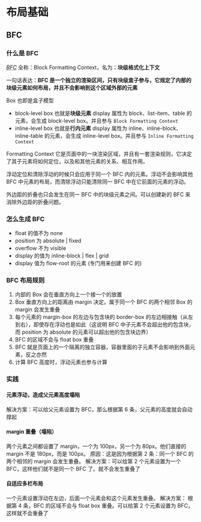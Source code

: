 # 布局基础

## BFC 

### 什么是 BFC
<dfn><abbr title="Block Formatting Context">BFC</abbr></dfn> 全称：Block Formatting Context，名为：**块级格式化上下文**

一句话表达：**BFC 是一个独立的渲染区间，只有块级盒子参与，它规定了内部的块级元素如何布局，并且不会影响到这个区域外部的元素**

Box 也即是盒子模型
* block-level box 也就是**块级元素**
  display 属性为 block、list-item、table 的元素，会生成 block-level box。并且参与 `Block Formatting Context`
* inline-level box 也就是**行内元素**
  display 属性为 inline、inline-block、inline-table 的元素，会生成 inline-level box。并且参与 `Inline Formatting Context`


Formatting Context
它是页面中的一块渲染区域，并且有一套渲染规则，它决定了其子元素将如何定位，以及和其他元素的关系、相互作用。

浮动定位和清除浮动的时候只会应用于同一个 BFC 内的元素。浮动不会影响其他 BFC 中元素的布局，而清除浮动只能清除同一 BFC 中在它前面的元素的浮动。

外边距的折叠也只会发生在同一 BFC 中的块级元素之间。可以创建新的 BFC 来消除外边距的折叠问题。


### 怎么生成 BFC
* float 的值不为 none
* position 为 absolute | fixed
* overflow 不为 visible
* display 的值为 inline-block | flex | grid
* display 值为 flow-root 的元素 (专门用来创建 BFC 的)



### BFC 布局规则
1. 内部的 Box 会在垂直方向上一个接一个的放置
2. Box 垂直方向上的距离由 margin 决定。属于同一个 BFC 的两个相邻 Box 的 margin 会发生重叠
3. 每个元素的 margin-box 的左边与包含块的 border-box 的左边相接触（从左到右），即使存在浮动也是如此（这说明 BFC 中子元素不会超出他的包含块，而 position 为 absolute 的元素可以超出他的包含块边界）
4. BFC 的区域不会与 float box 重叠
5. BFC 就是页面上的一个隔离的独立容器，容器里面的子元素不会影响到外面元素，反之亦然
6. 计算 BFC 高度时，浮动元素也参与计算


### 实践
#### 元素浮动，造成父元素高度塌陷
解决方案：可以给父元素设置为 BFC，那么根据第 6 条，父元素的高度就会自动撑起

#### margin 重叠（塌陷）
两个元素之间都设置了 margin，一个为 100px，另一个为 80px。他们直接的 margin 不是 180px，而是 100px。
原因：这是因为根据第 2 条：同一个 BFC 的两个相邻的 margin 会发生重叠。
解决方案：可以给第 2 个元素设置为一个 BFC，这样他们就不是同一个 BFC 了。就不会发生重叠了


#### 自适应多栏布局
一个元素设置浮动在左边，后面一个元素会和这个元素发生重叠。
解决方案： 根据第 4 条，BFC 的区域不会与 float box 重叠。可以给第 2 个元素设置为 BFC，这样就不会重叠了